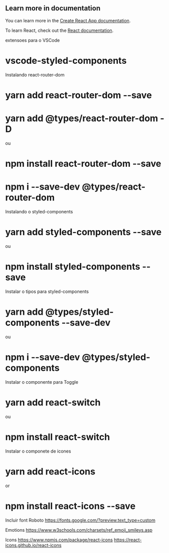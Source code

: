## Learn more in documentation 

You can learn more in the [Create React App documentation](https://facebook.github.io/create-react-app/docs/getting-started).

To learn React, check out the [React documentation](https://reactjs.org/).

extensoes para o VSCode 
# vscode-styled-components

Instalando react-router-dom
# yarn add react-router-dom --save
# yarn add @types/react-router-dom -D
ou
# npm install react-router-dom --save
# npm i --save-dev @types/react-router-dom

Instalando o styled-components
# yarn add styled-components --save
ou
# npm install styled-components --save

Instalar o tipos para styled-components
# yarn add @types/styled-components --save-dev
ou
# npm i --save-dev @types/styled-components

Instalar o componente para Toggle
# yarn add react-switch
ou
# npm install react-switch

Instalar o componete de icones
# yarn add react-icons
or
# npm install react-icons --save


Incluir font Roboto
https://fonts.google.com/?preview.text_type=custom

Emotions
https://www.w3schools.com/charsets/ref_emoji_smileys.asp

Icons
https://www.npmjs.com/package/react-icons
https://react-icons.github.io/react-icons